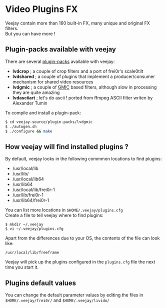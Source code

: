 Video Plugins FX
========

Veejay contain more than 160 built-in FX, many unique and original FX filters.  
But you can have more !

Plugin-packs available with veejay
-----------------
There are several [plugin-packs](https://github.com/c0ntrol/veejay/tree/master/veejay-current/plugin-packs) available with veejay:

* **lvdcrop** ; a couple of crop filters and a port of frei0r's scale0tilt
* **lvdshared** ; a couple of plugins that implement a producer/consumer mechanism for shared video resources
* **lvdgmic** ; a couple of [GMIC](https://gmic.eu/) based filters, although slow in processing they are quite amazing
* **lvdasciiart** ; let's do ascii ! ported from ffmpeg ASCII filter writen by Alexander Tumin

To compile and install a plugin-pack:
```bash
$ cd veejay-source/plugin-packs/lvdgmic
$ ./autogen.sh
$ ./configure && make
```

How veejay will find installed plugins ?
--------------------
By default, veejay looks in the following commmon locations to find plugins:
* /usr/local/lib
* /usr/lib/
* /usr/local/lib64
* /usr/lib64
* /usr/local/lib/frei0r-1
* /usr/lib/frei0r-1
* /usr/lib64/frei0r-1

You can list more locations in `$HOME/.veejay/plugins.cfg`  
Create a file to tell veejay where to find plugins:
```
$ mkdir ~/.veejay
$ vi ~/.veejay/plugins.cfg
```

Apart from the differences due to your OS, the contents of the file can look like:
```
/usr/local/lib/freeframe
```

Veejay will pick up the plugins configured in the `plugins.cfg` file the next time you start it.

Plugins default values
------------------
You can change the default parameter values by editing the files in
`$HOME/.veejay/frei0r/` and `$HOME/.veejay/livido/`
